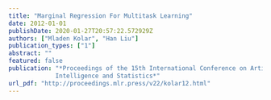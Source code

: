 ```yaml
---
title: "Marginal Regression For Multitask Learning"
date: 2012-01-01
publishDate: 2020-01-27T20:57:22.572929Z
authors: ["Mladen Kolar", "Han Liu"]
publication_types: ["1"]
abstract: ""
featured: false
publication: "*Proceedings of the 15th International Conference on Artificial
             Intelligence and Statistics*"
url_pdf: "http://proceedings.mlr.press/v22/kolar12.html"             
---
```

